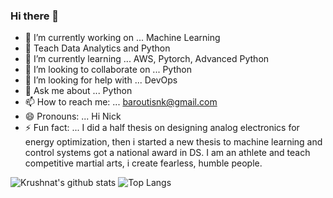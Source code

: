 ### Hi there 👋

- 🔭 I’m currently working on ... Machine Learning 
- 🔭 Teach Data Analytics and Python
- 🌱 I’m currently learning ... AWS, Pytorch, Advanced Python
- 👯 I’m looking to collaborate on ... Python 
- 🤔 I’m looking for help with ...  DevOps
- 💬 Ask me about ... Python
- 📫 How to reach me: ... baroutisnk@gmail.com
- 😄 Pronouns: ...  Hi Nick
- ⚡ Fun fact: ... I did a half thesis on designing analog electronics for energy optimization, then i started a new thesis to machine learning and control systems got a national award in DS. I am an athlete and teach competitive martial arts, i create fearless, humble people.
   


![Krushnat's github stats](https://github-readme-stats.vercel.app/api?username=nikolaosmparoutis&show_icons=true) ![Top Langs](https://github-readme-stats.vercel.app/api/top-langs/?username=nikolaosmparoutis&layout=compact)
